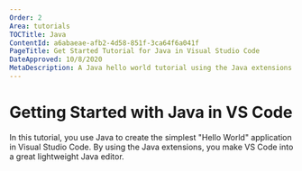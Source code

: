 ```yaml
---
Order: 2
Area: tutorials
TOCTitle: Java
ContentId: a6abaeae-afb2-4d58-851f-3ca64f6a041f
PageTitle: Get Started Tutorial for Java in Visual Studio Code
DateApproved: 10/8/2020
MetaDescription: A Java hello world tutorial using the Java extensions in Visual Studio Code
---
```

# Getting Started with Java in VS Code

In this tutorial, you use Java to create the simplest "Hello World" application in Visual Studio Code. By using the Java extensions, you make VS Code into a great lightweight Java editor.
